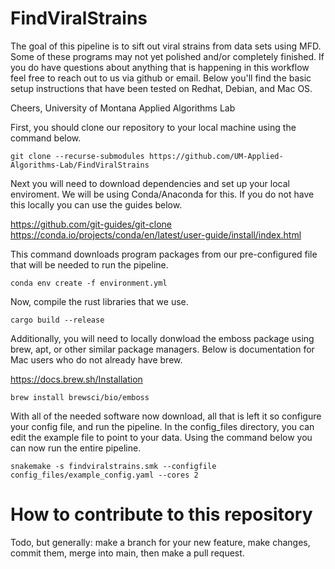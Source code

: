 # FindViralStrains
The goal of this pipeline is to sift out viral strains from data sets using MFD.
Some of these programs may not yet polished and/or completely finished.
If you do have questions about anything that is happening in this workflow feel free to reach
out to us via github or email. Below you'll find the basic setup instructions that have been
tested on Redhat, Debian, and Mac OS.

Cheers,
University of Montana Applied Algorithms Lab

First, you should clone our repository to your local machine using the command below.

```
git clone --recurse-submodules https://github.com/UM-Applied-Algorithms-Lab/FindViralStrains
```

Next you will need to download dependencies and set up your local enviroment. We will be
using Conda/Anaconda for this. If you do not have this locally you can use the guides
below. 

https://github.com/git-guides/git-clone
https://conda.io/projects/conda/en/latest/user-guide/install/index.html

This command downloads program packages from our pre-configured file that will be needed 
to run the pipeline. 

```
conda env create -f environment.yml
```

Now, compile the rust libraries that we use.

```
cargo build --release
```

Additionally, you will need to locally donwload the emboss package using brew, apt, or
other similar package managers. Below is documentation for Mac users who do not already
have brew.

https://docs.brew.sh/Installation

```
brew install brewsci/bio/emboss
```

With all of the needed software now download, all that is left it so configure your config
file, and run the pipeline. In the config_files directory, you can edit the example file
to point to your data. Using the command below you can now run the entire pipeline.

```
snakemake -s findviralstrains.smk --configfile config_files/example_config.yaml --cores 2
```

# How to contribute to this repository
Todo, but generally: make a branch for your new feature, make changes, commit them, merge into main, then make a pull request.
